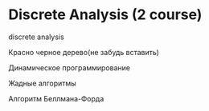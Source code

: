# Discrete Analysis (2 course)
discrete analysis

Красно черное дерево(не забудь вставить)

Динамическое программирование

Жадные алгоритмы

Алгоритм Беллмана-Форда
